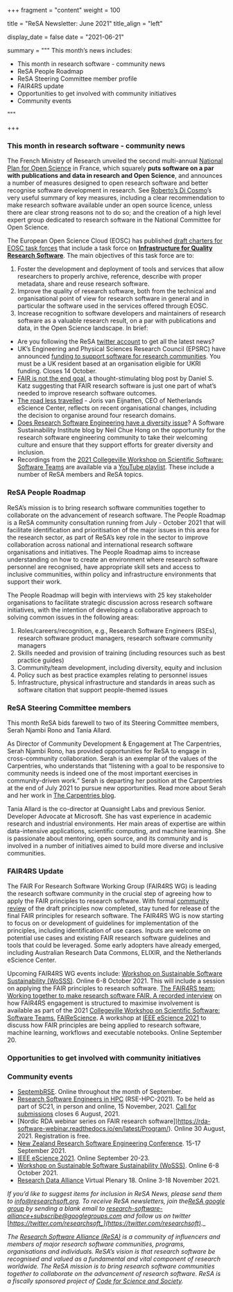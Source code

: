 +++
fragment = "content"
weight = 100

title = "ReSA Newsletter: June 2021"
title_align = "left"

display_date = false
date = "2021-06-21"

summary = """
This month’s news includes:

* This month in research software - community news
* ReSA People Roadmap
* ReSA Steering Committee member profile
* FAIR4RS update
* Opportunities to get involved with community initiatives
* Community events

"""

+++

### This month in research software - community news

The French Ministry of Research unveiled the second multi-annual [National Plan for Open Science](https://www.ouvrirlascience.fr/second-national-plan-for-open-science/) in France, which squarely **puts software on a par with publications and data in research and Open Science**, and announces a number of measures designed to open research software and better recognise software development in research. See [Roberto’s Di Cosmo](https://www.rd-alliance.org/group/software-source-code-ig-rdaforce11-software-source-code-identification-wg-cure-fair-wg-fair-3)’s very useful summary of key measures, including a clear recommendation to make research software available under an open source licence, unless there are clear strong reasons not to do so; and the creation of a high level expert group dedicated to research software in the National Committee for Open Science.

The European Open Science Cloud (EOSC) has published [draft charters for EOSC task forces](https://www.eosc.eu/news/draft-charters-eosc-association-task-forces-published) that include a task force on **[Infrastructure for Quality Research Software](https://www.eosc.eu/sites/default/files/tfcharters/eosca_tfinfrastructureforqualityresearchsoftware_draftcharter_20210614.pdf)**. The main objectives of this task force are to: 
1. Foster the development and deployment of tools and services that allow researchers to properly archive, reference, describe with proper metadata, share and reuse research software. 
2. Improve the quality of research software, both from the technical and organisational point of view for research software in general and in particular the software used in the services offered through EOSC. 
3. Increase recognition to software developers and maintainers of research software as a valuable research result, on a par with publications and data, in the Open Science landscape.
In brief:
* Are you following the ReSA [twitter account](https://twitter.com/ResearchSoft) to get all the latest news? 
* UK’s Engineering and Physical Sciences Research Council (EPSRC) have announced [funding to support software for research communities](https://www.ukri.org/opportunity/software-for-research-communities/?utm_medium=email&utm_source=govdelivery). You must be a UK resident based at an organisation eligible for UKRI funding. Closes 14 October.
* [FAIR is not the end goal](https://danielskatzblog.wordpress.com/2021/06/28/fair-is-not-the-end-goal/), a thought-stimulating blog post by Daniel S. Katz suggesting that FAIR research software is just one part of what’s needed to improve research software outcomes.
* [The road less travelled](https://www.esciencecenter.nl/news/the-road-less-travelled/) - Joris van Eijnatten, CEO of  Netherlands eScience Center, reflects on recent organisational changes, including the decision to organise around four research domains.
* [Does Research Software Engineering have a diversity issue](https://www.software.ac.uk/blog/2021-07-01-does-research-software-engineering-have-diversity-issue)? A Software Sustainability Institute blog by Neil Chue Hong on the opportunity for the research software engineering community to take their welcoming culture and ensure that they support efforts for greater diversity and inclusion. 
* Recordings from the [2021 Collegeville Workshop on Scientific Software: Software Teams](https://collegeville.github.io/CW21/) are available via a [YouTube playlist](https://www.youtube.com/playlist?list=PLSsqt6vUDjJ1aXNKaInUI3-p2KIKDGicA). These include a number of ReSA members and ReSA topics. 

### ReSA People Roadmap

ReSA’s mission is to bring research software communities together to collaborate on the advancement of research software. The People Roadmap is a ReSA community consultation running from July - October 2021 that will facilitate identification and prioritisation of the major issues in this area for the research sector, as part of ReSA’s key role in the sector to improve collaboration across national and international research software organisations and initiatives. The People Roadmap aims to increase understanding on how to create an environment where research software personnel are recognised, have appropriate skill sets and access to inclusive communities, within policy and infrastructure environments that support their work.

The People Roadmap will begin with interviews with 25 key stakeholder organisations to facilitate strategic discussion across research software initiatives, with the intention of developing a collaborative approach to solving common issues in the following areas:
 
1. Roles/careers/recognition, e.g., Research Software Engineers (RSEs), research software product managers, research software community managers
2. Skills needed and provision of training (including resources such as best practice guides)
3. Community/team development, including diversity, equity and inclusion
4. Policy such as best practice examples relating to personnel issues
5. Infrastructure, physical infrastructure and standards in areas such as software citation that support people-themed issues

### ReSA Steering Committee members

This month ReSA bids farewell to two of its Steering Committee members, Serah Njambi Rono and Tania Allard. 

As Director of Community Development & Engagement at The Carpentries, Serah Njambi Rono, has provided opportunities for ReSA to engage in cross-community collaboration. Serah is an exemplar of the values of the Carpentries, who understands that “listening with a goal to be responsive to community needs is indeed one of the most important exercises in community-driven work.” Serah is departing her position at the Carpentries at the end of July 2021 to pursue new opportunities. Read more about Serah and her work in [The Carpentries blog](https://carpentries.org/blog/2021/06/director-of-community-development-transition/).

Tania Allard is the co-director at Quansight Labs and previous Senior. Developer Advocate at Microsoft. She has vast experience in academic research and industrial environments. Her main areas of expertise are within data-intensive applications, scientific computing, and machine learning. She is passionate about mentoring, open source, and its community and is involved in a number of initiatives aimed to build more diverse and inclusive communities. 

### FAIR4RS Update
The FAIR For Research Software Working Group (FAIR4RS WG) is leading the research software community in the crucial step of agreeing how to apply the FAIR principles to research software. With formal [community review](https://www.rd-alliance.org/group/fair-research-software-fair4rs-wg/outcomes/fair-principles-research-software-fair4rs#comment-30717) of the draft principles now completed, stay tuned for release of the final FAIR principles for research software.
The FAIR4RS WG is now starting to focus on or development of guidelines for implementation of the principles, including identification of use cases. Inputs are welcome on potential use cases and existing FAIR research software guidelines and tools that could be leveraged. Some early adopters have already emerged, including Australian Research Data Commons, ELIXIR, and the Netherlands eScience Center. 

Upcoming FAIR4RS WG events include:
[Workshop on Sustainable Software Sustainability (WoSSS)](https://wosss.org/wosss21-home). Online 6-8 October 2021. This will include a session on applying the FAIR principles to research software.
[The FAIR4RS team: Working together to make research software FAIR. A recorded interview](https://youtu.be/HyWhTt0E6Ts) on how FAIR4RS engagement is structured to maximise involvement is available as part of the 2021 [Collegeville Workshop on Scientific Software: Software Teams.](https://collegeville.github.io/CW21/) 
[FAIReScience](https://researchsoft.github.io/FAIReScience/). A workshop at [IEEE eScience 2021](https://www.escience2021.org/) to discuss how FAIR principles are being applied to research software, machine learning, workflows and executable notebooks. Online September 20.
### Opportunities to get involved with community initiatives

### Community events

- [SeptembRSE](https://society-rse.org/events/septembrse/). Online throughout the month of September. 
- [Research Software Engineers in HPC](https://us-rse.org/rse-hpc-2021/) (RSE-HPC-2021). To be held as part of SC21, in person and online, 15 November, 2021. [Call for submissions](https://us-rse.org/rse-hpc-2021/call/) closes 6 August, 2021.
- [Nordic RDA webinar series on FAIR research software])https://rda-software-webinar.readthedocs.io/en/latest/Program/). Online 30 August, 2021. Registration is free.
- [New Zealand Research Software Engineering Conference](https://www.rseconference.nz/). 15-17 September 2021. 
- [IEEE eScience 2021](https://www.escience2021.org/). Online September 20-23.
- [Workshop on Sustainable Software Sustainability (WoSSS)](https://wosss.org/wosss21-home). Online 6-8 October 2021.
- [Research Data Alliance](https://www.rd-alliance.org/about-rda) Virtual Plenary 18. Online 3-18 November 2021. 

_If you’d like to suggest items for inclusion in ReSA News, please send them to_ [_info@researchsoft.org_](mailto:info@researchsoft.org)_. To receive ReSA newsletters, join the_[_ReSA google group_](https://groups.google.com/forum/#!forum/research-software-alliance) _by sending a blank email to_ [_research-software-alliance+subscribe@googlegroups.com_](mailto:research-software-alliance+subscribe@googlegroups.com) _and follow us on twitter_ [_https://twitter.com/researchsoft_](https://twitter.com/researchsoft)_._

_The_ [_Research Software Alliance (ReSA)_](https://www.researchsoft.org/) _is a community of influencers and members of major research software communities, programs, organisations and individuals. ReSA’s vision is that research software be recognised and valued as a fundamental and vital component of research worldwide. The ReSA mission is to bring research software communities together to collaborate on the advancement of research software. ReSA is a fiscally sponsored project of_ [_Code for Science and Society_](https://codeforscience.org/)_._
